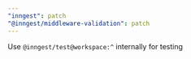```yaml
---
"inngest": patch
"@inngest/middleware-validation": patch
---
```


Use `@inngest/test@workspace:^` internally for testing
